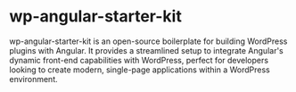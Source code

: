 # wp-angular-starter-kit
wp-angular-starter-kit is an open-source boilerplate for building WordPress plugins with Angular. It provides a streamlined setup to integrate Angular's dynamic front-end capabilities with WordPress, perfect for developers looking to create modern, single-page applications within a WordPress environment.
